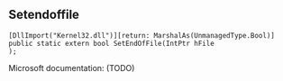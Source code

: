 ## Setendoffile

```
[DllImport("Kernel32.dll")][return: MarshalAs(UnmanagedType.Bool)]
public static extern bool SetEndOfFile(IntPtr hFile
);
```

Microsoft documentation: (TODO)
